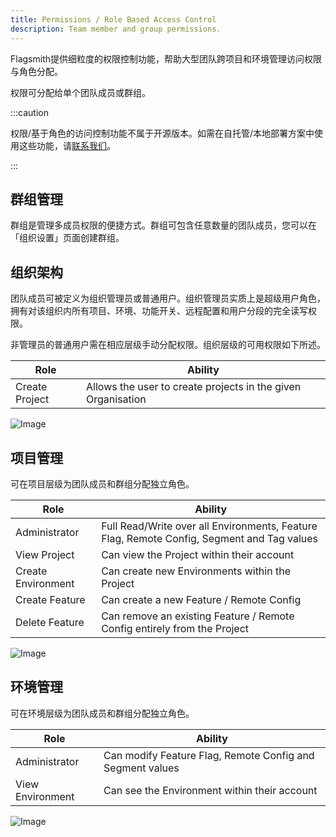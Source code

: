 ```yaml
---
title: Permissions / Role Based Access Control
description: Team member and group permissions.
---
```


Flagsmith提供细粒度的权限控制功能，帮助大型团队跨项目和环境管理访问权限与角色分配。

权限可分配给单个团队成员或群组。

:::caution

权限/基于角色的访问控制功能不属于开源版本。如需在自托管/本地部署方案中使用这些功能，请[联系我们](https://flagsmith.com/contact-us/)。

:::

## 群组管理

群组是管理多成员权限的便捷方式。群组可包含任意数量的团队成员，您可以在「组织设置」页面创建群组。

## 组织架构

团队成员可被定义为组织管理员或普通用户。组织管理员实质上是超级用户角色，拥有对该组织内所有项目、环境、功能开关、远程配置和用户分段的完全读写权限。

非管理员的普通用户需在相应层级手动分配权限。组织层级的可用权限如下所述。

| **Role**       | **Ability**                                                  |
| -------------- | ------------------------------------------------------------ |
| Create Project | Allows the user to create projects in the given Organisation |

![Image](/img/organisation-permissions.png)

## 项目管理

可在项目层级为团队成员和群组分配独立角色。

| **Role**           | **Ability**                                                                                |
| ------------------ | ------------------------------------------------------------------------------------------ |
| Administrator      | Full Read/Write over all Environments, Feature Flag, Remote Config, Segment and Tag values |
| View Project       | Can view the Project within their account                                                  |
| Create Environment | Can create new Environments within the Project                                             |
| Create Feature     | Can create a new Feature / Remote Config                                                   |
| Delete Feature     | Can remove an existing Feature / Remote Config entirely from the Project                   |

![Image](/img/project-permissions.png)

## 环境管理

可在环境层级为团队成员和群组分配独立角色。

| **Role**         | **Ability**                                               |
| ---------------- | --------------------------------------------------------- |
| Administrator    | Can modify Feature Flag, Remote Config and Segment values |
| View Environment | Can see the Environment within their account              |

![Image](/img/environment-permissions.png)